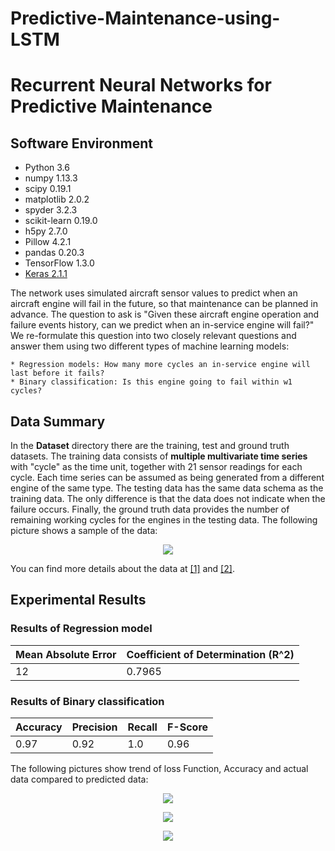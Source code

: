 # Predictive-Maintenance-using-LSTM
# Recurrent Neural Networks for Predictive Maintenance




## Software Environment
* Python 3.6
* numpy 1.13.3
* scipy 0.19.1
* matplotlib 2.0.2
* spyder 3.2.3
* scikit-learn 0.19.0
* h5py 2.7.0 
* Pillow 4.2.1 
* pandas 0.20.3
* TensorFlow 1.3.0
* [Keras 2.1.1](https://keras.io)


The network uses simulated aircraft sensor values to predict when an aircraft engine will fail in the future, so that maintenance can be planned in advance.
The question to ask is "Given these aircraft engine operation and failure events history, can we predict when an in-service engine will fail?"
We re-formulate this question into two closely relevant questions and answer them using two different types of machine learning models:

	* Regression models: How many more cycles an in-service engine will last before it fails?
	* Binary classification: Is this engine going to fail within w1 cycles?

## Data Summary
In the **Dataset** directory there are the training, test and ground truth datasets.
The training data consists of **multiple multivariate time series** with "cycle" as the time unit, together with 21 sensor readings for each cycle.
Each time series can be assumed as being generated from a different engine of the same type.
The testing data has the same data schema as the training data.
The only difference is that the data does not indicate when the failure occurs.
Finally, the ground truth data provides the number of remaining working cycles for the engines in the testing data.
The following picture shows a sample of the data: 
<p align="center">
  <img src="https://github.com/hazembhs/Predictive-Maintenance-using-LSTM/tree/main/Output/datasetSample.png"/>
</p>
You can find more details about the data at <a href="https://github.com/Azure/lstms_for_predictive_maintenance/blob/master/Deep%20Learning%20Basics%20for%20Predictive%20Maintenance.ipynb">[1]</a> and <a href="https://gallery.azure.ai/Experiment/Predictive-Maintenance-Step-2A-of-3-train-and-evaluate-regression-models-2">[2]</a>.

## Experimental Results
### Results of Regression model

|Mean Absolute Error|Coefficient of Determination (R^2)|
|----|----|
|12|0.7965|


         
### Results of Binary classification 

|Accuracy|Precision|Recall|F-Score|
|----|----|----|----|
|0.97|0.92|1.0|0.96|

The following pictures show trend of loss Function, Accuracy and actual data compared to predicted data: 
<p align="center">
  <img src="https://github.com/hazembhs/Predictive-Maintenance-using-LSTM/tree/main/Output/model_loss.png"/>
</p>
<p align="center">
  <img src="https://github.com/hazembhs/Predictive-Maintenance-using-LSTM/tree/main/Output/model_accuracy.png"/>
</p>
<p align="center">
  <img src="https://github.com/hazembhs/Predictive-Maintenance-using-LSTM/tree/main/Output/model_verify.png?raw=true"/>
</p>
